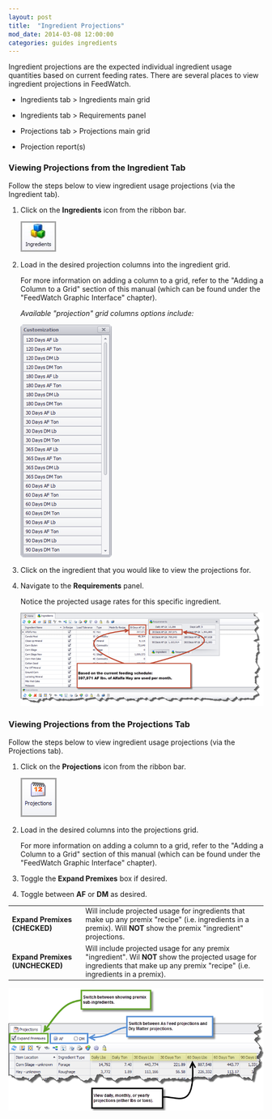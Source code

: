 ```yaml
---
layout: post
title:  "Ingredient Projections"
mod_date: 2014-03-08 12:00:00
categories: guides ingredients
---
```


Ingredient projections are the expected individual ingredient usage quantities based on current feeding rates. There are several places to view ingredient projections in FeedWatch.

* Ingredients tab \> Ingredients main grid

* Ingredients tab \> Requirements panel

* Projections tab \> Projections main grid

* Projection report(s)




### Viewing Projections from the Ingredient Tab

Follow the steps below to view ingredient usage projections (via the Ingredient tab).

1.  Click on the **Ingredients** icon from the ribbon bar.

    ![](/assets/images/image123.jpg)

2.  Load in the desired projection columns into the ingredient grid.

    For more information on adding a column to a grid, refer to the "Adding a Column to a Grid" section of this manual (which can be found under the "FeedWatch Graphic Interface" chapter).

    *Available "projection" grid columns options include:*

    ![](/assets/images/image124.png)

3.  Click on the ingredient that you would like to view the projections for.

4.  Navigate to the **Requirements** panel.

    Notice the projected usage rates for this specific ingredient.

    ![](/assets/images/image125.png)


### Viewing Projections from the Projections Tab

Follow the steps below to view ingredient usage projections (via the
Projections tab).

1.  Click on the **Projections** icon from the ribbon bar.

    ![](/assets/images/image126.png)

2.  Load in the desired columns into the projections grid.

    For more information on adding a column to a grid, refer to the "Adding a Column to a Grid" section of this manual (which can be found under the "FeedWatch Graphic Interface" chapter).

3.  Toggle the **Expand Premixes** box if desired.

4.  Toggle between **AF** or **DM** as desired.

  |   |   |
  |---|---|
  | **Expand Premixes (CHECKED)** | Will include projected usage for ingredients that make up any premix "recipe" (i.e. ingredients in a premix). Will **NOT** show the premix "ingredient" projections. |
  | **Expand Premixes (UNCHECKED)** | Will include projected usage for any premix "ingredient". Wil **NOT** show the projected usage for ingredients that make up any premix "recipe" (i.e. ingredients in a premix). |


  ![](/assets/images/image127.png)
